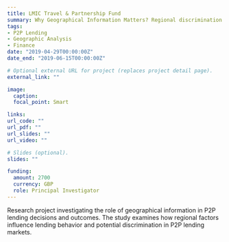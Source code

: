 ```yaml
---
title: LMIC Travel & Partnership Fund
summary: Why Geographical Information Matters? Regional discrimination in Peer-to-Peer Lending relationships
tags:
- P2P Lending
- Geographic Analysis
- Finance
date: "2019-04-29T00:00:00Z"
date_end: "2019-06-15T00:00:00Z"

# Optional external URL for project (replaces project detail page).
external_link: ""

image:
  caption: 
  focal_point: Smart

links:
url_code: ""
url_pdf: ""
url_slides: ""
url_video: ""

# Slides (optional).
slides: ""

funding:
  amount: 2700
  currency: GBP
  role: Principal Investigator
---
```


Research project investigating the role of geographical information in P2P lending decisions and outcomes. The study examines how regional factors influence lending behavior and potential discrimination in P2P lending markets.
